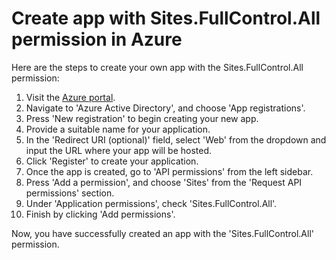 # Create app with Sites.FullControl.All permission in Azure

Here are the steps to create your own app with the Sites.FullControl.All permission:

1. Visit the [Azure portal](https://portal.azure.com).
2. Navigate to 'Azure Active Directory', and choose 'App registrations'.
3. Press 'New registration' to begin creating your new app.
4. Provide a suitable name for your application.
5. In the 'Redirect URI (optional)' field, select 'Web' from the dropdown and input the URL where your app will be hosted.
6. Click 'Register' to create your application.
7. Once the app is created, go to 'API permissions' from the left sidebar.
8. Press 'Add a permission', and choose 'Sites' from the 'Request API permissions' section.
9. Under 'Application permissions', check 'Sites.FullControl.All'.
10. Finish by clicking 'Add permissions'.

Now, you have successfully created an app with the 'Sites.FullControl.All' permission.
